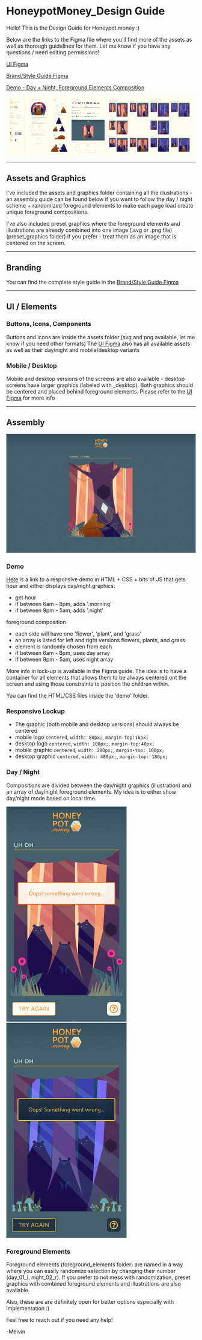 # HoneypotMoney_Design Guide
 Hello! This is the Design Guide for Honeypot.money :)
 
 Below are the links to the Figma file where you'll find more of the assets as well as thorough guidelines for them. Let me know if you have any questions / need editing permissions!


[UI Figma](https://www.figma.com/file/HlsjRxOOuz4LiB8JvMTE1L/Honeypot.money_UI?node-id=85%3A0)

[Brand/Style Guide Figma](https://www.figma.com/file/4wdEvfIvzTlMbllb39Wrnc/Honeypot.money_Branding?node-id=41%3A0)

[Demo - Day + Night, Foreground Elements Composition](demo/index.html)

![](Style_Guide.png)

---
## Assets and Graphics

I've included the assets and graphics folder containing all the illustrations - an assembly guide can be found below if you want to follow the day / night scheme + randomized foreground elements to make each page load create unique foreground compositions.

I've also included preset graphics where the foreground elements and illustrations are already combined into one image (.svg or .png file) (preset_graphics folder) if you prefer - treat them as an image that is centered on the screen.

---
## Branding

You can find the complete style guide in the [Brand/Style Guide Figma](https://www.figma.com/file/4wdEvfIvzTlMbllb39Wrnc/Honeypot.money_Branding?node-id=41%3A0)

---
## UI / Elements

### Buttons, Icons, Components

Buttons and icons are inside the assets folder (svg and png available, let me know if you need other formats) The [UI Figma](https://www.figma.com/file/HlsjRxOOuz4LiB8JvMTE1L/Honeypot.money_UI?node-id=85%3A0) also has all available assets as well as their day/night and mobile/desktop variants 

### Mobile / Desktop

Mobile and desktop versions of the screens are also available - desktop screens have larger graphics (labeled with _desktop). Both graphics should be centered and placed behind foreground elements. Please refer to the [UI Figma](https://www.figma.com/file/HlsjRxOOuz4LiB8JvMTE1L/Honeypot.money_UI?node-id=85%3A0) for more info

---
## Assembly

![](sample_desktopComp.png)

### Demo
[Here](demo/index.html) is a link to a responsive demo in HTML + CSS + bits of JS that gets hour and either displays day/night graphics:

- get hour
- if between 6am - 8pm, adds '.morning'
- if between 9pm - 5am, adds '.night'

foreground composition
- each side will have one 'flower', 'plant', and 'grass'
- an array is listed for left and right versions flowers, plants, and grass
- element is randomly chosen from each
- if between 6am - 8pm, uses day array
- if between 9pm - 5am, uses night array

More info in lock-up is available in the Figma guide. The idea is to have a container for all elements that allows them to be always centered ont the screen and using those constraints to position the children within.

You can find the HTML/CSS files inside the 'demo' folder.

### Responsive Lockup
- The graphic (both mobile and desktop versions) should always be centered
- mobile logo `centered`, `width: 80px;`, `margin-top:16px;` 
- desktop logo `centered`, `width: 100px;`, `margin-top:40px;`
- mobile graphic `centered`, `width: 280px;`, `margin-top: 100px;`
- desktop graphic `centered`, `width: 480px;`, `margin-top: 180px;`

### Day / Night
Compositions are divided between the day/night graphics (illustration) and an array of day/night foreground elements. My idea is to either show day/night mode based on local time.

![](Fail_Day.png)
![](Fail_Night.png)

### Foreground Elements
Foreground elements (foreground_elements folder) are named in a way where you can easily randomize selection by changing their number (day_01_l, night_02_r). If you prefer to not mess with randomization, preset graphics with combined foreground elements and illustrations are also available. 

Also, these are are definitely open for better options especially with implementation :)

Feel free to reach out if you need any help!

-Melvin